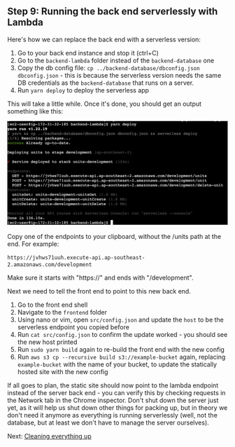 ## Step 9: Running the back end serverlessly with Lambda

Here's how we can replace the back end with a serverless version:

1. Go to your back end instance and stop it (ctrl+C)
2. Go to the `backend-lambda` folder instead of the `backend-database` one
3. Copy the db config file: `cp ../backend-database/dbconfig.json dbconfig.json` - this is because the serverless version needs the same DB credentials as the `backend-database` that runs on a server.
4. Run `yarn deploy` to deploy the serverless app

This will take a little while. Once it's done, you should get an output something like this:

![Serverless output](../images/serverless-output.png)

Copy one of the endpoints to your clipboard, without the /units path at the end. For example:

```
https://jvhws71uuh.execute-api.ap-southeast-2.amazonaws.com/development
```

Make sure it starts with "https://" and ends with "/development".

Next we need to tell the front end to point to this new back end.

1. Go to the front end shell
2. Navigate to the `frontend` folder
3. Using nano or vim, open `src/config.json` and update the `host` to be the serverless endpoint you copied before
4. Run `cat src/config.json` to confirm the update worked - you should see the new host printed
5. Run `sudo yarn build` again to re-build the front end with the new config
6. Run `aws s3 cp --recursive build s3://example-bucket` again, replacing `example-bucket` with the name of your bucket, to update the statically hosted site with the new config

If all goes to plan, the static site should now point to the lambda endpoint instead of the server back end - you can verify this by checking requests in the Network tab in the Chrome inspector. Don't shut down the server just yet, as it will help us shut down other things for packing up, but in theory we don't need it anymore as everything is running serverlessly (well, not the database, but at least we don't have to manage the server ourselves).

Next: [Cleaning everything up](./Step10.md)
